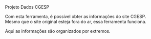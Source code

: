 Projeto Dados CGESP

Com esta ferramenta, é possível obter as informações do site CGESP.
Mesmo que o site original esteja fora do ar, essa ferramenta funciona.

Aqui as informações são organizados por extremos.